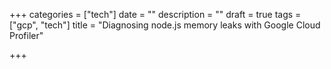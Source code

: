 +++
categories = ["tech"]
date = ""
description = ""
draft = true
tags = ["gcp", "tech"]
title = "Diagnosing node.js memory leaks with Google Cloud Profiler"

+++
